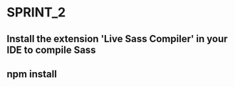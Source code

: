# SPRINT_2

## Install the extension 'Live Sass Compiler' in your IDE to compile Sass
## npm install

